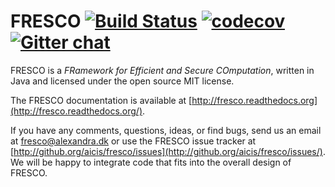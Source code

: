 # FRESCO [![Build Status](https://travis-ci.org/aicis/fresco.svg?branch=master)](https://travis-ci.org/aicis/fresco) [![codecov](https://codecov.io/gh/aicis/fresco/branch/master/graph/badge.svg)](https://codecov.io/gh/aicis/fresco) [![Gitter chat](https://badges.gitter.im/gitterHQ/gitter.svg)](https://gitter.im/FRESCO-MPC/Lobby)

FRESCO is a *FRamework for Efficient and Secure COmputation*, written
in Java and licensed under the open source MIT license.

The FRESCO documentation is available at
[http://fresco.readthedocs.org](http://fresco.readthedocs.org/).

If you have any comments, questions, ideas, or find bugs, send us an
email at fresco@alexandra.dk or use the FRESCO issue tracker at
[http://github.org/aicis/fresco/issues](http://github.org/aicis/fresco/issues/).
We will be happy to integrate code that fits into the overall design
of FRESCO.
